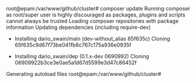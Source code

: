 root@epam:/var/www/github/cluster# composer update
Running composer as root/super user is highly discouraged as packages, plugins and scripts cannot always be trusted
Loading composer repositories with package information
Updating dependencies (including require-dev)
  - Installing dario_swain/main (dev-without_alias 65f635c)
    Cloning 65f635c9d67f73be041fb6c767c175a936e0935f

  - Installing dario_swain/dep (0.1.x-dev 0690992)
    Cloning 06909922b3ce3e0ae5a1d67d5599e3d47c86452f

Generating autoload files
root@epam:/var/www/github/cluster#
